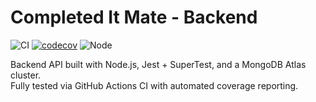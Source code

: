 # Completed It Mate - Backend

![CI](https://github.com/jbhall4291/completed-it-mate-be/actions/workflows/backend.yml/badge.svg?branch=main)
[![codecov](https://codecov.io/gh/jbhall4291/completed-it-mate-be/branch/main/graph/badge.svg)](https://codecov.io/gh/jbhall4291/completed-it-mate-be)
![Node](https://img.shields.io/badge/node-%E2%89%A522-339933)

Backend API built with Node.js, Jest + SuperTest, and a MongoDB Atlas cluster.  
Fully tested via GitHub Actions CI with automated coverage reporting.
